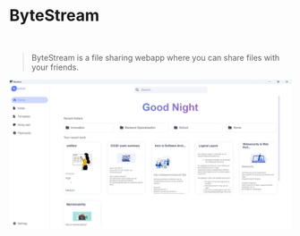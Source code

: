 # ByteStream
<br>

> ByteStream is a file sharing webapp where you can share files with your friends.

![Login screen](https://github.com/VeronGoggans/Note-taking-app/blob/main/docs/img/home-view-light.png?raw=true)